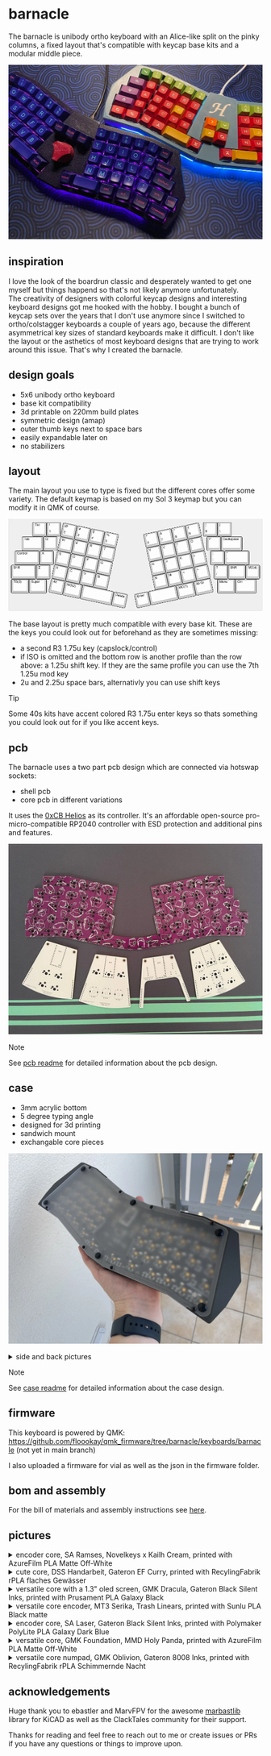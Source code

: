 # barnacle

The barnacle is unibody ortho keyboard with an Alice-like split on the pinky columns, a fixed layout that's compatible with keycap base kits and a modular middle piece.

![barnacle](./images/laser_handardbeit_banner.webp)

## inspiration

I love the look of the boardrun classic and desperately wanted to get one myself but things happend so that's not likely anymore unfortunately.  
The creativity of designers with colorful keycap designs and interesting keyboard designs got me hooked with the hobby. I bought a bunch of keycap sets over the years that I don't use anymore since I switched to ortho/colstagger keyboards a couple of years ago, because the different asymmetrical key sizes of standard keyboards make it difficult. I don't like the layout or the asthetics of most keyboard designs that are trying to work around this issue. That's why I created the barnacle.

## design goals

- 5x6 unibody ortho keyboard
- base kit compatibility
- 3d printable on 220mm build plates
- symmetric design (amap)
- outer thumb keys next to space bars
- easily expandable later on
- no stabilizers

## layout

The main layout you use to type is fixed but the different cores offer some variety. The default keymap is based on my Sol 3 keymap but you can modify it in QMK of course.

![layout](./images/layout.webp)

The base layout is pretty much compatible with every base kit. These are the keys you could look out for beforehand as they are sometimes missing:
- a second R3 1.75u key (capslock/control)
- if ISO is omitted and the bottom row is another profile than the row above: a 1.25u shift key. If they are the same profile you can use the 7th 1.25u mod key
- 2u and 2.25u space bars, alternativly you can use shift keys

> [!TIP]
> Some 40s kits have accent colored R3 1.75u enter keys so thats something you could look out for if you like accent keys.

## pcb

The barnacle uses a two part pcb design which are connected via hotswap sockets:  
- shell pcb
- core pcb in different variations

It uses the [0xCB Helios](https://keeb.supply/products/0xcb-helios) as its controller. It's an affordable open-source pro-micro-compatible RP2040 controller with ESD protection and additional pins and features.

![pcb](./images/pcb_combi.webp)

> [!NOTE]
> See [pcb readme](./pcb/readme.md) for detailed information about the pcb design.

## case

- 3mm acrylic bottom
- 5 degree typing angle
- designed for 3d printing
- sandwich mount
- exchangable core pieces

![bottom](./images/bottom.webp)
<details>
<summary>side and back pictures</summary>

![side profile](./images/build_ramses_side.webp)
![backside](./images/build_oblivion_back.webp)
</details>

> [!NOTE]
> See [case readme](./case/readme.md) for detailed information about the case design.

## firmware

This keyboard is powered by QMK: <https://github.com/floookay/qmk_firmware/tree/barnacle/keyboards/barnacle> (not yet in main branch)

I also uploaded a firmware for vial as well as the json in the firmware folder.

## bom and assembly

For the bill of materials and assembly instructions see [here](./build_guide.md).

## pictures

<details>
<summary>encoder core, SA Ramses, Novelkeys x Kailh Cream, printed with AzureFilm PLA Matte Off-White</summary>

![barnacle](./images/build_ramses_mat.webp)  
![barnacle](./images/build_ramses_shot.webp)  
![barnacle](./images/build_ramses.webp)  
</details>

<details>
<summary>cute core, DSS Handarbeit, Gateron EF Curry, printed with RecylingFabrik rPLA flaches Gewässer</summary>

![barnacle](./images/build_handarbeit_desk.webp)  
![barnacle](./images/build_handarbeit_mat.webp)  
</details>

<details>
<summary>versatile core with a 1.3" oled screen, GMK Dracula, Gateron Black Silent Inks, printed with Prusament PLA Galaxy Black</summary>

![barnacle](./images/build_dracula_desk.webp)  
![barnacle](./images/build_dracula_desk_back.webp)  
![barnacle](./images/build_dracula_side_underglow.webp)  
![barnacle](./images/build_dracula_table.webp)  
</details>


<details>
<summary>versatile core encoder, MT3 Serika, Trash Linears, printed with Sunlu PLA Black matte</summary>

![barnacle](./images/build_serika.webp)  
</details>

<details>
<summary>encoder core, SA Laser, Gateron Black Silent Inks, printed with Polymaker PolyLite PLA Galaxy Dark Blue</summary>

![barnacle](./images/build_laser_desk.webp)  
![barnacle](./images/build_laser_mat.webp)  
![barnacle](./images/build_laser_shot.webp)  
</details>

<details>
<summary>versatile core, GMK Foundation, MMD Holy Panda, printed with AzureFilm PLA Matte Off-White</summary>

![barnacle](./images/build_foundation_mat.webp)  
![barnacle](./images/build_foundation_shot.webp)  
![barnacle](./images/build_foundation.webp)  
</details>

<details>
<summary>versatile core numpad, GMK Oblivion, Gateron 8008 Inks, printed with RecylingFabrik rPLA Schimmernde Nacht</summary>

![barnacle](./images/build_oblivion_mat.webp)  
![barnacle](./images/build_oblivion_back.webp)  
![barnacle](./images/build_oblivion.webp)  
</details>

## acknowledgements

Huge thank you to ebastler and MarvFPV for the awesome [marbastlib](https://github.com/ebastler/marbastlib) library for KiCAD as well as the ClackTales community for their support.

Thanks for reading and feel free to reach out to me or create issues or PRs if you have any questions or things to improve upon.
